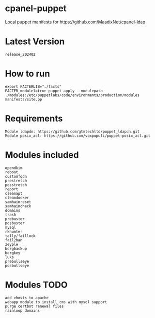 # cpanel-puppet
Local puppet manifests for https://github.com/MaadixNet/cpanel-ldap

# Latest Version
    release_202402

# How to run

    export FACTERLIB="./facts"
    FACTER_module1=true puppet apply --modulepath ./modules:/etc/puppetlabs/code/environments/production/modules manifests/site.pp

# Requirements

    Module ldapdn: https://github.com/gtmtechltd/puppet_ldapdn.git
    Module posix_acl: https://github.com/voxpupuli/puppet-posix_acl.git

# Modules included

    opendkim
    reboot
    customfqdn
    prestretch
    posstretch
    report
    cleanapt
    cleandocker
    samhainreset
    samhaincheck
    domains
    trash
    prebuster
    posbuster
    mysql
    rkhunter
    tally/faillock
    fail2ban
    zeyple
    borgbackup
    borgkey
    luks
    prebullseye
    posbullseye

# Modules TODO

    add vhosts to apache
    webapp module to install cms with mysql support
    purge certbot renewal files
    rainloop domains

